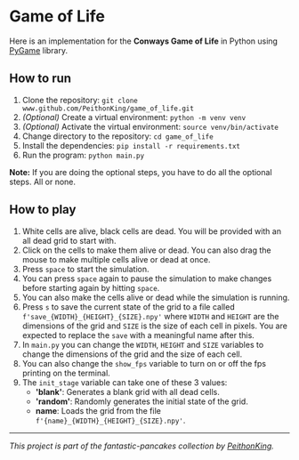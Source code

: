 # Game of Life

Here is an implementation for the **Conways Game of Life** in Python using [PyGame](https://www.pygame.org/news) library.

## How to run

1. Clone the repository: `git clone www.github.com/PeithonKing/game_of_life.git`
2. *(Optional)* Create a virtual environment: `python -m venv venv`
3. *(Optional)* Activate the virtual environment: `source venv/bin/activate`
4. Change directory to the repository: `cd game_of_life`
5. Install the dependencies: `pip install -r requirements.txt`
6. Run the program: `python main.py`

**Note:** If you are doing the optional steps, you have to do all the optional steps. All or none.

## How to play

1. White cells are alive, black cells are dead. You will be provided with an all dead grid to start with.
2. Click on the cells to make them alive or dead. You can also drag the mouse to make multiple cells alive or dead at once.
3. Press `space` to start the simulation.
4. You can press `space` again to pause the simulation to make changes before starting again by hitting `space`.
5. You can also make the cells alive or dead while the simulation is running.
6. Press `s` to save the current state of the grid to a file called `f'save_{WIDTH}_{HEIGHT}_{SIZE}.npy'` where `WIDTH` and `HEIGHT` are the dimensions of the grid and `SIZE` is the size of each cell in pixels. You are expected to replace the `save` with a meaningful name after this.
7. In `main.py` you can change the `WIDTH`, `HEIGHT` and `SIZE` variables to change the dimensions of the grid and the size of each cell.
8. You can also change the `show_fps` variable to turn on or off the fps printing on the terminal.
9. The `init_stage` variable can take one of these 3 values:
	- **'blank'**: Generates a blank grid with all dead cells.
	- **'random'**: Randomly generates the initial state of the grid.
	- **name**: Loads the grid from the file `f'{name}_{WIDTH}_{HEIGHT}_{SIZE}.npy'`.


---

*This project is part of the fantastic-pancakes collection by [PeithonKing](https://github.com/PeithonKing/fantastic-pancakes).*
